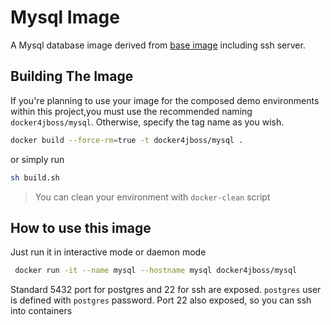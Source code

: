 Mysql Image
=======

A Mysql database image derived from [base image](../image-base/README.md) including ssh server.


## Building The Image
 If you're planning to use your image for the composed demo environments within this project,you must use the recommended naming ```docker4jboss/mysql```. Otherwise, specify the tag name as you wish.

```bash
docker build --force-rm=true -t docker4jboss/mysql .
```
or simply run

```bash
sh build.sh
```

> You can clean your environment with ```docker-clean``` script

## How to use this image

  Just run it in interactive mode or daemon mode

 ```bash
  docker run -it --name mysql --hostname mysql docker4jboss/mysql
 ```

  Standard 5432 port for postgres and 22 for ssh are exposed. ```postgres``` user is defined with ```postgres``` password. Port 22 also exposed, so you can ssh into containers
